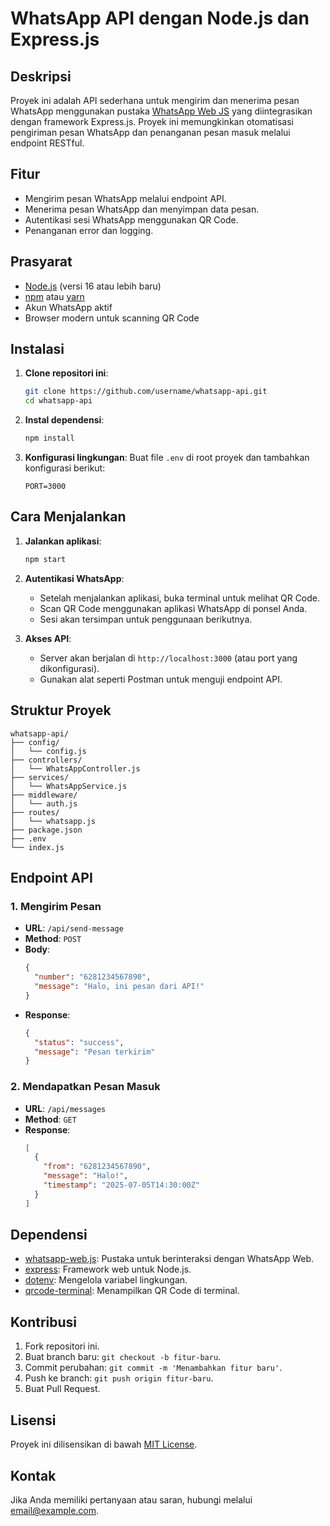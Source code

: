 # WhatsApp API dengan Node.js dan Express.js

## Deskripsi
Proyek ini adalah API sederhana untuk mengirim dan menerima pesan WhatsApp menggunakan pustaka [WhatsApp Web JS](https://wwebjs.dev/) yang diintegrasikan dengan framework Express.js. Proyek ini memungkinkan otomatisasi pengiriman pesan WhatsApp dan penanganan pesan masuk melalui endpoint RESTful.

## Fitur
- Mengirim pesan WhatsApp melalui endpoint API.
- Menerima pesan WhatsApp dan menyimpan data pesan.
- Autentikasi sesi WhatsApp menggunakan QR Code.
- Penanganan error dan logging.

## Prasyarat
- [Node.js](https://nodejs.org/) (versi 16 atau lebih baru)
- [npm](https://www.npmjs.com/) atau [yarn](https://yarnpkg.com/)
- Akun WhatsApp aktif
- Browser modern untuk scanning QR Code

## Instalasi
1. **Clone repositori ini**:
   ```bash
   git clone https://github.com/username/whatsapp-api.git
   cd whatsapp-api
   ```

2. **Instal dependensi**:
   ```bash
   npm install
   ```

3. **Konfigurasi lingkungan**:
   Buat file `.env` di root proyek dan tambahkan konfigurasi berikut:
   ```env
   PORT=3000
   ```

## Cara Menjalankan
1. **Jalankan aplikasi**:
   ```bash
   npm start
   ```

2. **Autentikasi WhatsApp**:
   - Setelah menjalankan aplikasi, buka terminal untuk melihat QR Code.
   - Scan QR Code menggunakan aplikasi WhatsApp di ponsel Anda.
   - Sesi akan tersimpan untuk penggunaan berikutnya.

3. **Akses API**:
   - Server akan berjalan di `http://localhost:3000` (atau port yang dikonfigurasi).
   - Gunakan alat seperti Postman untuk menguji endpoint API.

## Struktur Proyek
```
whatsapp-api/
├── config/
│   └── config.js
├── controllers/
│   └── WhatsAppController.js
├── services/
│   └── WhatsAppService.js
├── middleware/
│   └── auth.js
├── routes/
│   └── whatsapp.js
├── package.json
├── .env
└── index.js
```

## Endpoint API
### 1. Mengirim Pesan
- **URL**: `/api/send-message`
- **Method**: `POST`
- **Body**:
  ```json
  {
    "number": "6281234567890",
    "message": "Halo, ini pesan dari API!"
  }
  ```
- **Response**:
  ```json
  {
    "status": "success",
    "message": "Pesan terkirim"
  }
  ```

### 2. Mendapatkan Pesan Masuk
- **URL**: `/api/messages`
- **Method**: `GET`
- **Response**:
  ```json
  [
    {
      "from": "6281234567890",
      "message": "Halo!",
      "timestamp": "2025-07-05T14:30:00Z"
    }
  ]
  ```

## Dependensi
- [whatsapp-web.js](https://www.npmjs.com/package/whatsapp-web.js): Pustaka untuk berinteraksi dengan WhatsApp Web.
- [express](https://www.npmjs.com/package/express): Framework web untuk Node.js.
- [dotenv](https://www.npmjs.com/package/dotenv): Mengelola variabel lingkungan.
- [qrcode-terminal](https://www.npmjs.com/package/qrcode-terminal): Menampilkan QR Code di terminal.

## Kontribusi
1. Fork repositori ini.
2. Buat branch baru: `git checkout -b fitur-baru`.
3. Commit perubahan: `git commit -m 'Menambahkan fitur baru'`.
4. Push ke branch: `git push origin fitur-baru`.
5. Buat Pull Request.

## Lisensi
Proyek ini dilisensikan di bawah [MIT License](LICENSE).

## Kontak
Jika Anda memiliki pertanyaan atau saran, hubungi melalui [email@example.com](mailto:email@example.com).